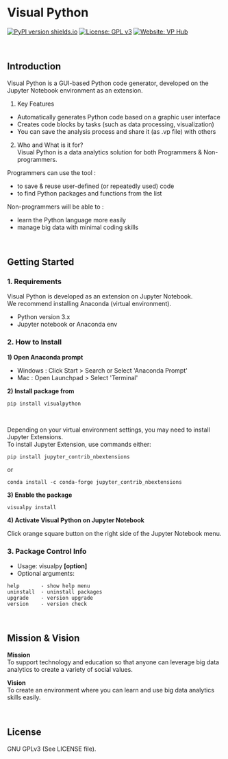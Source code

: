 <!--
#========================================================================
# Filename : README.md
# Function : control visualpython for Window/Linux/Mac
# Creator  : Black Logic
# Version  : 1.1.1
# License  : GPLv3
# Date     : 2020 07.27
# Mdate    : 2021 05.07
#========================================================================
-->

# Visual Python

[![PyPI version shields.io](https://img.shields.io/pypi/v/visualpython)](https://pypi.python.org/pypi/visualpython/)
[![License: GPL v3](https://img.shields.io/badge/License-GPLv3-green)](https://www.gnu.org/licenses/gpl-3.0.html)
[![Website: VP Hub](https://img.shields.io/badge/Website-VP%20Hub-orange)](https://www.visualpython.ai)


<br>

## Introduction
Visual Python is a GUI-based Python code generator, developed on the Jupyter Notebook environment as an extension. 
<br>

1. Key Features 
* Automatically generates Python code based on a graphic user interface <br>
* Creates code blocks by tasks (such as data processing, visualization) <br>
* You can save the analysis process and share it (as .vp file) with others <br>

2. Who and What is it for? <br>
Visual Python is a data analytics solution for both Programmers & Non-programmers. <br>

Programmers can use the tool : <br> 
* to save & reuse user-defined (or repeatedly used) code <br>
* to find Python packages and functions from the list <br>

Non-programmers will be able to : <br>
* learn the Python language more easily <br>
* manage big data with minimal coding skills <br>

<br>

## Getting Started

### 1. Requirements

Visual Python is developed as an extension on Jupyter Notebook. <br>
We recommend installing Anaconda (virtual environment).

- Python version 3.x
- Jupyter notebook or Anaconda env <br>

### 2. How to Install

**1)  Open Anaconda prompt**

* Windows : Click Start > Search or Select 'Anaconda Prompt' <br>
* Mac : Open Launchpad > Select 'Terminal'

**2)  Install package from**
```
pip install visualpython
```
<br>

Depending on your virtual environment settings, you may need to install Jupyter Extensions.<br>
To install Jupyter Extension, use commands either:
```
pip install jupyter_contrib_nbextensions
```
or <br>
```
conda install -c conda-forge jupyter_contrib_nbextensions
```

**3)  Enable the package**
```
visualpy install
```

**4)  Activate Visual Python on Jupyter Notebook**

Click orange square button on the right side of the Jupyter Notebook menu. <br>

### 3. Package Control Info
* Usage: visualpy **[option]** <br>
* Optional arguments:

```
help       - show help menu
uninstall  - uninstall packages
upgrade    - version upgrade
version    - version check
```
<br>

## Mission & Vision


**Mission** <br>
To support technology and education so that anyone can leverage big data analytics to create a variety of social values.

**Vision** <br>
To create an environment where you can learn and use big data analytics skills easily.


<br>

## License

GNU GPLv3 (See LICENSE file).
